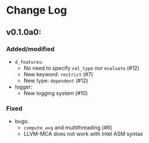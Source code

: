 # Change Log

## v0.1.0a0:

### Added/modified
- `d_features`:
	* No need to specify `val_type` nor `evaluate` (#12)
	* New keyword: `restrict` (#7)
	* New type: `dependent` (#12)
- logger:
	* New logging system (#10)

### Fixed
- bugs:
	* `compute_avg` and multithreading (#6)
	* LLVM-MCA does not work with Intel ASM syntax